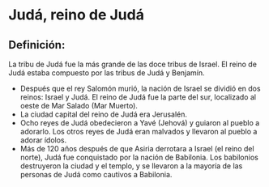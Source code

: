 # Judá, reino de Judá

## Definición: 

La tribu de Judá fue la más grande de las doce tribus de Israel.  El reino de Judá estaba compuesto por las tribus de Judá y Benjamín.

* Después que el rey Salomón murió, la nación de Israel se dividió en dos reinos:  Israel y Judá.  El reino de Judá fue la parte del sur, localizado al oeste de Mar Salado (Mar Muerto).
* La ciudad capital del reino de Judá era Jerusalén.
* Ocho reyes de Judá obedecieron a Yavé (Jehová)  y guiaron al pueblo a adorarlo.  Los otros reyes de Judá eran malvados y llevaron al pueblo a adorar ídolos.
* Más de 120 años después de que Asiria derrotara a Israel (el reino del norte), Judá fue conquistado por la nación de Babilonia.  Los babilonios destruyeron la ciudad y el templo, y se llevaron a la mayoría de las personas de Judá como cautivos a Babilonia.

